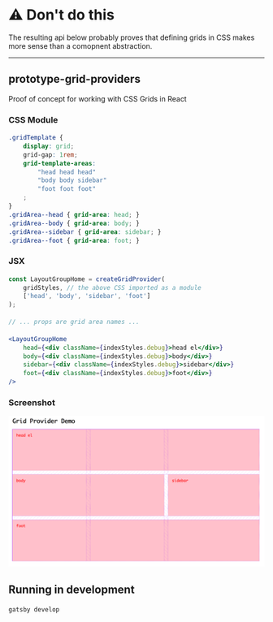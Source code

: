# ⚠️ Don't do this

The resulting api below probably proves that defining grids in CSS makes more sense than a comopnent abstraction.

---

## prototype-grid-providers

Proof of concept for working with CSS Grids in React

### CSS Module
```css
.gridTemplate {
	display: grid;
	grid-gap: 1rem;
	grid-template-areas:
		"head head head"
		"body body sidebar"
		"foot foot foot"
	;
}
.gridArea--head { grid-area: head; }
.gridArea--body { grid-area: body; }
.gridArea--sidebar { grid-area: sidebar; }
.gridArea--foot { grid-area: foot; }

```

### JSX
```jsx
const LayoutGroupHome = createGridProvider(
	gridStyles, // the above CSS imported as a module
	['head', 'body', 'sidebar', 'foot']
);

// ... props are grid area names ...

<LayoutGroupHome
	head={<div className={indexStyles.debug}>head el</div>}
	body={<div className={indexStyles.debug}>body</div>}
	sidebar={<div className={indexStyles.debug}>sidebar</div>}
	foot={<div className={indexStyles.debug}>foot</div>}
/>
```

### Screenshot
![demo](demo.png)

## Running in development
`gatsby develop`
